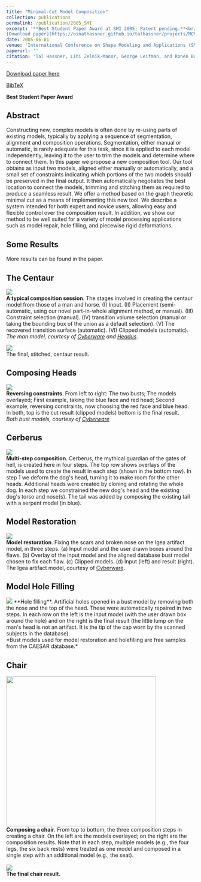 ```yaml
---
title: "Minimal-Cut Model Composition"
collection: publications
permalink: /publication/2005_SMI
excerpt: '**Best Student Paper Award at SMI 2005; Patent pending.**<br/><br/>
[Download paper](https://osnathassner.github.io/talhassner/projects/MCMC/SMI05_MinCutModelComposition.pdf) '
date: 2005-06-01
venue: 'International Conference on Shape Modeling and Applications (SMI), Boston'
paperurl: ''
citation: 'Tal Hassner, Lihi Zelnik-Manor, George Leifman, and Ronen Basri. (2005). &quot;Minimal-Cut Model Composition.&quot; <i>International Conference on Shape Modeling and Applications (SMI), Boston</i>.'
---
```


[Download paper here](https://osnathassner.github.io/talhassner/projects/MCMC/SMI05_MinCutModelComposition.pdf)

[BibTeX](http://osnathassner.github.io/talhassner/projects/MCMC/BibTeX.txt)

**Best Student Paper Award**

Abstract
------
Constructing new, complex models is often done by re-using parts of existing models, typically by applying a sequence of segmentation, alignment and   composition operations. Segmentation, either manual or automatic, is rarely adequate for this task, since it is applied to each model independently, leaving it to the user to trim the models and determine where to connect them. In this paper we propose a new composition tool. Our tool obtains as input two models, aligned either manually or automatically, and a small set of constraints indicating which portions of the two models should be preserved in the final output. It then automatically negotiates the best location to connect the models, trimming and stitching them as required to produce a seamless result. We offer a method based on the graph theoretic minimal cut as a means of implementing this new tool. We describe a system intended for both expert and novice users, allowing easy and flexible control over the composition result. In addition, we show our method to be well suited for a variety of model processing applications such as model  repair, hole filling, and piecewise rigid deformations.

Some Results
------
More results can be found in the paper.

The Centaur
--
<img src='https://osnathassner.github.io/talhassner/projects/MCMC/centaur.jpg'><br/>
**A typical composition session**. The stages involved in creating the centaur model from those of a man and horse. (I) Input. (II) Placement (semi-automatic, using our novel part-in-whole alignment method, or manual). (III) Constraint selection (manual). (IV)  transition volume selection (manual or taking the bounding box of the union as a default selection). (V) The recovered transition surface (automatic). (VI) Clipped models (automatic). <br/>
*The man model, courtesy of [Cyberware](http://cyberware.com/) and [Headus](http://www.headus.com/au/)*.<br/>

<img src = 'https://osnathassner.github.io/talhassner/projects/MCMC/Session.jpg'><br/>
The final, stitched, centaur result.

Composing Heads
--
<img src = 'https://osnathassner.github.io/talhassner/projects/MCMC/heads.jpg'><br/>
**Reversing constraints**. From left to right: The two busts; The models overlayed; First example, taking the blue face and red head; Second example, reversing constraints, now choosing the red face and blue head. In both, top is the cut result (clipped models) bottom is the final result.<br/>
*Both bust models, courtesy of [Cyberware](http://cyberware.com/)*

Cerberus
--
<img src = 'https://osnathassner.github.io/talhassner/projects/MCMC/Cerberus.jpg'><br/>
**Multi-step composition**. Cerberus, the mythical guardian of the gates of hell, is created here in four steps. The top row shows overlays of the models used to create the result in each step (shown in the bottom row). In step 1 we deform the dog's head, turning it to make room for the other heads. Additional heads were created by cloning and rotating the whole dog. In each step we constrained the new dog's head and the existing dog's torso and nose(s). The tail was added by composing the existing tail with a serpent model (in blue).

Model Restoration
--
<img src = 'https://osnathassner.github.io/talhassner/projects/MCMC/restore.jpg'><br/>
**Model restoration**. Fixing the scars and broken nose on the Igea artifact model, in three steps. (a) Input model and the user drawn boxes around the flaws. (b) Overlay of the input model and the aligned database bust model chosen to fix each flaw. (c) Clipped models. (d) Input (left) and result (right).<br/>
The Igea artifact  model, courtesy of [Cyberware](http://cyberware.com/).<br/>

Model Hole Filling
--
<img src = 'https://osnathassner.github.io/talhassner/projects/MCMC/holefill.jpg'>
**Hole filling**. Artificial holes opened in a bust model by removing both the nose and the top of the head. These were automatically repaired in two steps. In each row on the left is the input model  (with the user drawn box around the hole) and on the right is the final result (the little lump on the man's head is not an artifact. It is the tip of the cap worn by the scanned subjects in the database).<br/>
*Bust models used for model restoration and holefilling are free samples from the CAESAR database.*

Chair
--
<img src = 'https://osnathassner.github.io/talhassner/projects/MCMC/chair_process.jpg' width = '400'><br/>
**Composing a chair**. From top to bottom, the three composition steps in creating a chair. On the left are the models overlayed; on the right are the composition results. Note that in each step, multiple models (e.g., the four legs, the six back rests) were treated as one model and composed in a single step with an additional model (e.g., the seat). <br/><br/>
<img src = 'https://osnathassner.github.io/talhassner/projects/MCMC/chair_final.jpg'><br/>
**The final chair result.**
